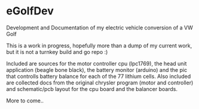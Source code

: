 # eGolfDev
Development and Documentation of my electric vehicle conversion of a VW Golf

This is a work in progress, hopefully more than a dump of my current work, but it is not a turnkey build and go repo :)

Included are sources for the motor controller cpu (lpc1769), the head unit application (beagle bone black), the battery monitor (arduino) and the pic that controlls battery balance for each of the 77 lithium cells.  Also included are collected docs from the original chrysler program (motor and controller) and schematic/pcb layout for the cpu board and the balancer boards.

More to come..
